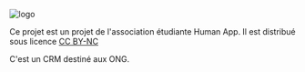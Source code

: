 ![logo](https://github.com/statox/caramel/blob/master/assets/images/icons/logo.PNG)

Ce projet est un projet de l'association étudiante Human App.
Il est distribué sous licence [CC BY-NC](http://creativecommons.org/licenses/by-nc/4.0/legalcode)

C'est un CRM destiné aux ONG.
